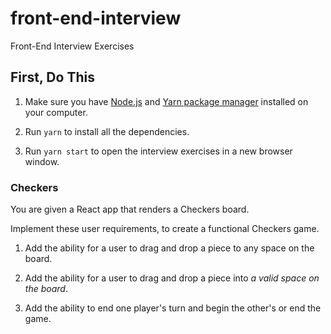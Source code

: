 # front-end-interview

Front-End Interview Exercises

## First, Do This

1. Make sure you have [Node.js](https://nodejs.org/en/) and [Yarn package manager](https://yarnpkg.com/lang/en/) installed on your computer.

2. Run `yarn` to install all the dependencies.

3. Run `yarn start` to open the interview exercises in a new browser window.

### Checkers

You are given a React app that renders a Checkers board.

Implement these user requirements, to create a functional Checkers game.

1. Add the ability for a user to drag and drop a piece to any space on the board.

2. Add the ability for a user to drag and drop a piece into _a valid space on the board_.

3. Add the ability to end one player's turn and begin the other's or end the game.

